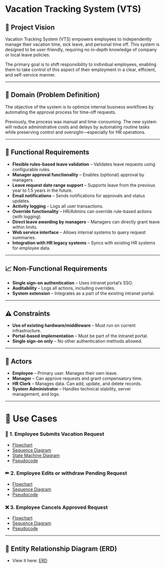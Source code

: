 # Vacation Tracking System (VTS)



## 📌 Project Vision

Vacation Tracking System (VTS) empowers employees to independently manage their vacation time, sick leave, and personal time off. This system is designed to be user-friendly, requiring no in-depth knowledge of company or local leave policies.

The primary goal is to shift responsibility to individual employees, enabling them to take control of this aspect of their employment in a clear, efficient, and self-service manner.

---

## 🧠 Domain (Problem Definition)

The objective of the system is to optimize internal business workflows by automating the approval process for time-off requests.

Previously, the process was manual and time-consuming. The new system will reduce administrative costs and delays by automating routine tasks while preserving control and oversight—especially for HR operations.

---

## 🔧 Functional Requirements

- **Flexible rules-based leave validation** – Validates leave requests using configurable rules.
- **Manager approval functionality** – Enables (optional) approval by managers.
- **Leave request date range support** – Supports leave from the previous year to 1.5 years in the future.
- **Email notifications** – Sends notifications for approvals and status updates.
- **Activity logging** – Logs all user transactions.
- **Override functionality** – HR/Admins can override rule-based actions (with logging).
- **Direct leave awarding by managers** – Managers can directly grant leave within limits.
- **Web service interface** – Allows internal systems to query request summaries.
- **Integration with HR legacy systems** – Syncs with existing HR systems for employee data.

---

## 📈 Non-Functional Requirements

- **Single sign-on authentication** – Uses intranet portal’s SSO.
- **Auditability** – Logs all actions, including overrides.
- **System extension** – Integrates as a part of the existing intranet portal.

---

## ⚠️ Constraints

- **Use of existing hardware/middleware** – Must run on current infrastructure.
- **Portal-based implementation** – Must be part of the intranet portal.
- **Single sign-on only** – No other authentication methods allowed.

---


## 👥 Actors

- **Employee** – Primary user. Manages their own leave.
- **Manager** – Can approve requests and grant compensatory time.
- **HR Clerk** – Manages data. Can add, update, and delete records.
- **System Administrator** – Handles technical stability, server management, and logs.

---

# 📝 Use Cases

### 📅 1. Employee Submits Vacation Request
- [Flowchart](docs/use-cases/employee-request-vacation/flowchart.png)
- [Sequence Diagram](docs/use-cases/employee-request-vacation/sequence-diagram.png)
- [State Machine Diagram](docs/use-cases/employee-request-vacation/state-machine.png)
- [Pseudocode](docs/use-cases/employee-request-vacation/pseudocode.md)

### ✏ 2. Employee Edits or withdraw Pending Request
- [Flowchart](docs/use-cases/edit-pending-request/flowchart.png)
- [Sequence Diagram](docs/use-cases/edit-pending-request/sequence.png)
- [Pseudocode](docs/use-cases/edit-pending-request/pseudocode.md)

### ❌ 3. Employee Cancels Approved Request
- [Flowchart](docs/use-cases/cancel-approved-request/flowchart.png)
- [Sequence Diagram](docs/use-cases/cancel-approved-request/sequence.png)
- [Pseudocode](docs/use-cases/cancel-approved-request/pseudocode.md)

---

## 🧠 Entity Relationship Diagram (ERD)

- View it here: [ERD](docs/ERD/erd-v1.png)


